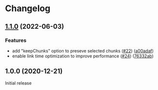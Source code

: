 # Changelog

## [1.1.0](https://www.github.com/realityking/node-zopflipng/compare/v1.0.0...v1.1.0) (2022-06-03)


### Features

* add "keepChunks" option to preseve selected chunks ([#22](https://www.github.com/realityking/node-zopflipng/issues/22)) ([a00adaf](https://www.github.com/realityking/node-zopflipng/commit/a00adaf1da436b47a38d11fc763db3b02a664804))
* enable link time optimization to improve performance ([#24](https://www.github.com/realityking/node-zopflipng/issues/24)) ([76332ab](https://www.github.com/realityking/node-zopflipng/commit/76332ab464fe3387185cf5f8ad9dad8dcf93f6c2))

## 1.0.0 (2020-12-21)

Initial release
